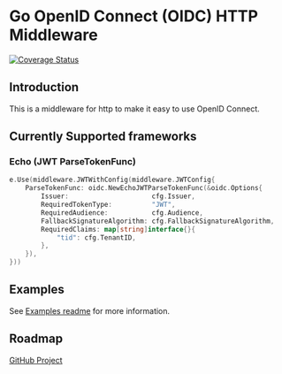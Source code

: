 # Go OpenID Connect (OIDC) HTTP Middleware

[![Coverage Status](https://coveralls.io/repos/github/XenitAB/go-oidc-middleware/badge.svg)](https://coveralls.io/github/XenitAB/go-oidc-middleware)

## Introduction

This is a middleware for http to make it easy to use OpenID Connect.

## Currently Supported frameworks

### Echo (JWT ParseTokenFunc)

```go
e.Use(middleware.JWTWithConfig(middleware.JWTConfig{
    ParseTokenFunc: oidc.NewEchoJWTParseTokenFunc(&oidc.Options{
        Issuer:                     cfg.Issuer,
        RequiredTokenType:          "JWT",
        RequiredAudience:           cfg.Audience,
        FallbackSignatureAlgorithm: cfg.FallbackSignatureAlgorithm,
        RequiredClaims: map[string]interface{}{
            "tid": cfg.TenantID,
        },
    }),
}))
```

## Examples

See [Examples readme](examples/README.md) for more information.

## Roadmap

[GitHub Project](https://github.com/XenitAB/go-oidc-middleware/projects/1)
